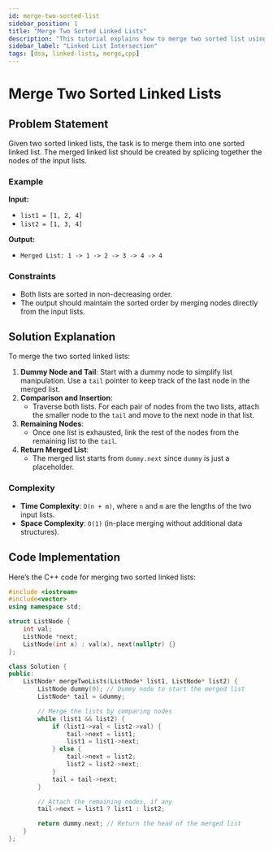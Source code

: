 ```yaml
---
id: merge-two-sorted-list
sidebar_position: 1
title: "Merge Two Sorted Linked Lists"
description: "This tutorial explains how to merge two sorted list using Cpp."
sidebar_label: "Linked List Intersection"
tags: [dsa, linked-lists, merge,cpp]
---
```

# Merge Two Sorted Linked Lists

## Problem Statement

Given two sorted linked lists, the task is to merge them into one sorted linked list. The merged linked list should be created by splicing together the nodes of the input lists.

### Example

**Input:**
- `list1 = [1, 2, 4]`
- `list2 = [1, 3, 4]`

**Output:**
- `Merged List: 1 -> 1 -> 2 -> 3 -> 4 -> 4`

### Constraints
- Both lists are sorted in non-decreasing order.
- The output should maintain the sorted order by merging nodes directly from the input lists.

## Solution Explanation

To merge the two sorted linked lists:
1. **Dummy Node and Tail**: Start with a dummy node to simplify list manipulation. Use a `tail` pointer to keep track of the last node in the merged list.
2. **Comparison and Insertion**:
   - Traverse both lists. For each pair of nodes from the two lists, attach the smaller node to the `tail` and move to the next node in that list.
3. **Remaining Nodes**:
   - Once one list is exhausted, link the rest of the nodes from the remaining list to the `tail`.
4. **Return Merged List**:
   - The merged list starts from `dummy.next` since `dummy` is just a placeholder.

### Complexity
- **Time Complexity**: `O(n + m)`, where `n` and `m` are the lengths of the two input lists.
- **Space Complexity**: `O(1)` (in-place merging without additional data structures).

## Code Implementation

Here’s the C++ code for merging two sorted linked lists:

```cpp
#include <iostream>
#include<vector>
using namespace std;

struct ListNode {
    int val;
    ListNode *next;
    ListNode(int x) : val(x), next(nullptr) {}
};

class Solution {
public:
    ListNode* mergeTwoLists(ListNode* list1, ListNode* list2) {
        ListNode dummy(0); // Dummy node to start the merged list
        ListNode* tail = &dummy;

        // Merge the lists by comparing nodes
        while (list1 && list2) {
            if (list1->val < list2->val) {
                tail->next = list1;
                list1 = list1->next;
            } else {
                tail->next = list2;
                list2 = list2->next;
            }
            tail = tail->next;
        }

        // Attach the remaining nodes, if any
        tail->next = list1 ? list1 : list2;

        return dummy.next; // Return the head of the merged list
    }
};
```